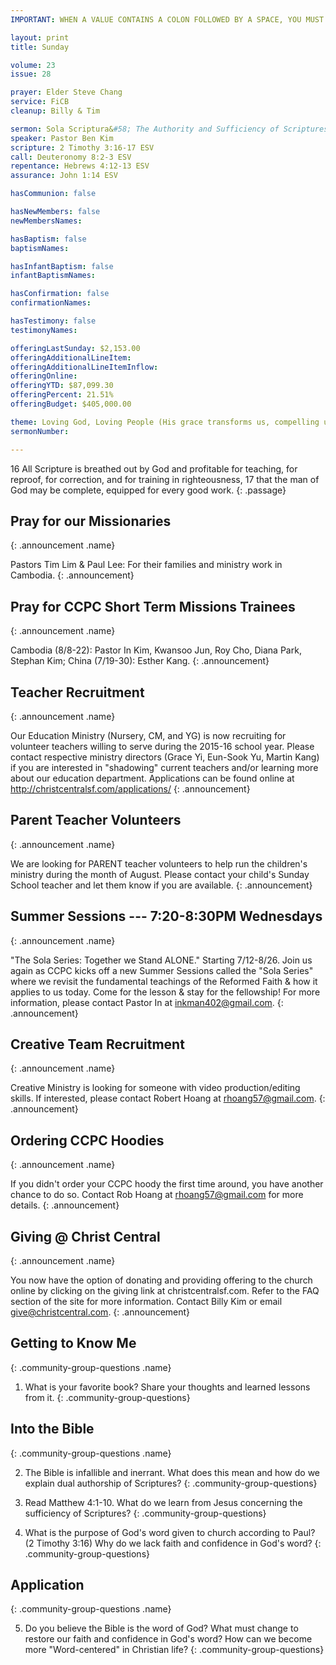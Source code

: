 ```yaml
---
IMPORTANT: WHEN A VALUE CONTAINS A COLON FOLLOWED BY A SPACE, YOU MUST USE &#58;

layout: print
title: Sunday

volume: 23
issue: 28

prayer: Elder Steve Chang
service: FiCB
cleanup: Billy & Tim

sermon: Sola Scriptura&#58; The Authority and Sufficiency of Scriptures
speaker: Pastor Ben Kim
scripture: 2 Timothy 3:16-17 ESV
call: Deuteronomy 8:2-3 ESV
repentance: Hebrews 4:12-13 ESV
assurance: John 1:14 ESV

hasCommunion: false

hasNewMembers: false
newMembersNames:

hasBaptism: false
baptismNames: 

hasInfantBaptism: false
infantBaptismNames: 

hasConfirmation: false
confirmationNames: 

hasTestimony: false
testimonyNames:

offeringLastSunday: $2,153.00
offeringAdditionalLineItem: 
offeringAdditionalLineItemInflow: 
offeringOnline: 
offeringYTD: $87,099.30
offeringPercent: 21.51%
offeringBudget: $405,000.00

theme: Loving God, Loving People (His grace transforms us, compelling us to love others)
sermonNumber: 

---
```


16 All Scripture is breathed out by God and profitable for teaching, for reproof, for correction, and for training in righteousness, 17 that the man of God may be complete, equipped for every good work.
{: .passage}


## Pray for our Missionaries
{: .announcement .name}

Pastors Tim Lim & Paul Lee: For their families and ministry work in Cambodia.
{: .announcement}

## Pray for CCPC Short Term Missions Trainees
{: .announcement .name}

Cambodia (8/8-22): Pastor In Kim, Kwansoo Jun, Roy Cho, Diana Park, Stephan Kim;
China (7/19-30): Esther Kang.
{: .announcement}

## Teacher Recruitment
{: .announcement .name}

Our Education Ministry (Nursery, CM, and YG) is now recruiting for volunteer teachers willing to serve during the 2015-16 school year. Please contact respective ministry directors (Grace Yi, Eun-Sook Yu, Martin Kang) if you are interested in "shadowing" current teachers and/or learning more about our education department.  Applications can be found online at http://christcentralsf.com/applications/
{: .announcement}

## Parent Teacher Volunteers
{: .announcement .name}

We are looking for PARENT teacher volunteers to help run the children's ministry during the month of August.  Please contact your child's Sunday School teacher and let them know if you are available.
{: .announcement}

## Summer Sessions --- 7:20-8:30PM Wednesdays
{: .announcement .name}

"The Sola Series: Together we Stand ALONE."  Starting 7/12-8/26. Join us again as CCPC kicks off a new Summer Sessions called the "Sola Series" where we revisit the fundamental teachings of the Reformed Faith & how it applies to us today. Come for the lesson & stay for the fellowship! For more information, please contact Pastor In at inkman402@gmail.com.
{: .announcement}

## Creative Team Recruitment
{: .announcement .name}

Creative Ministry is looking for someone with video production/editing skills. If interested, please contact Robert Hoang at rhoang57@gmail.com. 
{: .announcement}

## Ordering CCPC Hoodies
{: .announcement .name}

If you didn't order your CCPC hoody the first time around, you have another chance to do so. Contact Rob Hoang at rhoang57@gmail.com for more details.
{: .announcement}

## Giving @ Christ Central
{: .announcement .name}

You now have the option of donating and providing offering to the church online by clicking on the giving link at christcentralsf.com. Refer to the FAQ section of the site for more information. Contact Billy Kim or email give@christcentral.com. 
{: .announcement}


## Getting to Know Me
{: .community-group-questions .name}

1) What is your favorite book?  Share your thoughts and learned lessons from it.
{: .community-group-questions}

## Into the Bible
{: .community-group-questions .name}

2) The Bible is infallible and inerrant.  What does this mean and how do we explain dual authorship of Scriptures?
{: .community-group-questions}

3) Read Matthew 4:1-10.  What do we learn from Jesus concerning the sufficiency of Scriptures?
{: .community-group-questions}

4) What is the purpose of God's word given to church according to Paul? (2 Timothy 3:16)  Why do we lack faith and confidence in God's word?
{: .community-group-questions}

## Application
{: .community-group-questions .name}

5) Do you believe the Bible is the word of God?  What must change to restore our faith and confidence in God's word?  How can we become more "Word-centered" in Christian life?
{: .community-group-questions}
 
